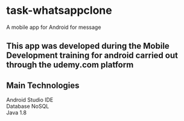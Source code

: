 # task-whatsappclone
A mobile app for Android for message

## This app was developed during the Mobile Development training for android carried out through the udemy.com platform  

## Main Technologies
Android Studio IDE  
Database NoSQL  
Java 1.8


